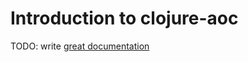 # Introduction to clojure-aoc

TODO: write [great documentation](http://jacobian.org/writing/what-to-write/)
